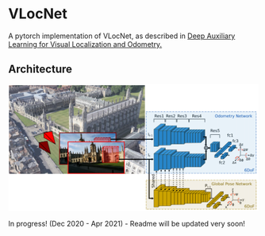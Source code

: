 # VLocNet
A pytorch implementation of VLocNet, as described in [Deep Auxiliary Learning for Visual Localization and Odometry.](https://arxiv.org/pdf/1803.03642.pdf)

## Architecture
![vlocnnarch](architecture_vlocnet.png)

In progress! (Dec 2020 - Apr 2021) - Readme will be updated very soon!
